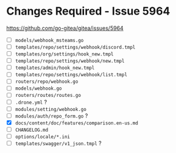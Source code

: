 # Changes Required - Issue 5964

https://github.com/go-gitea/gitea/issues/5964

- [ ] `models/webhook_msteams.go`
- [ ] `templates/repo/settings/webhook/discord.tmpl`
- [ ] `templates/org/settings/hook_new.tmpl`
- [ ] `templates/repo/settings/webhook/new.tmpl`
- [ ] `templates/admin/hook_new.tmpl`
- [ ] `templates/repo/settings/webhook/list.tmpl`
- [ ] `routers/repo/webhook.go`
- [ ] `models/webhook.go`
- [ ] `routers/routes/routes.go`
- [ ] `.drone.yml` ?
- [ ] `modules/setting/webhook.go`
- [ ] `modules/auth/repo_form.go` ?
- [X] `docs/content/doc/features/comparison.en-us.md`
- [ ] `CHANGELOG.md`
- [ ] `options/locale/*.ini`
- [ ] `templates/swagger/v1_json.tmpl` ?